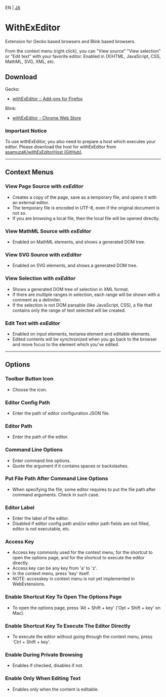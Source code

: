 EN | [JA](./README.ja.md)

# WithExEditor

Extension for Gecko based browsers and Blink based browsers.

From the context menu (right click), you can "View source" "View selection" or "Edit text" with your favorite editor.
Enabled in (X)HTML, JavaScript, CSS, MathML, SVG, XML, etc.

## Download

Gecko:
* [withExEditor :: Add-ons for Firefox](https://addons.mozilla.org/addon/withexeditor/ "withExEditor :: Add-ons for Firefox")

Blink:
* [withExEditor - Chrome Web Store](https://chrome.google.com/webstore/detail/withexeditor/koghhpkkcndhhclklnnnhcpkkplfkgoi "withExEditor - Chrome Web Store")

### Important Notice

To use withExEditor, you also need to prepare a host which executes your editor.
Please download the host for withExEditor from [asamuzaK/withExEditorHost (GitHub)](https://github.com/asamuzaK/withExEditorHost "asamuzaK/withExEditorHost: Native messaging host for withExEditor").

***

## Context Menus

### View Page Source with *exEditor*

* Creates a copy of the page, save as a temporary file, and opens it with an external editor.
* The temporary file is encoded in UTF-8, even if the original document is not so.
* If you are browsing a local file, then the local file will be opened directly.

### View MathML Source with *exEditor*

* Enabled on MathML elements, and shows a generated DOM tree.

### View SVG Source with *exEditor*

* Enabled on SVG elements, and shows a generated DOM tree.

### View Selection with *exEditor*

* Shows a generated DOM tree of selection in XML format.
* If there are multiple ranges in selection, each range will be shown with a comment as a delimiter.
* If the selection is not DOM parsable (like JavaScript, CSS), a file that contains only the range of text selected will be created.

### Edit Text with *exEditor*

* Enabled on input elements, textarea element and editable elements.
* Edited contents will be synchronized when you go back to the browser and move focus to the element which you've edited.

***

## Options

### Toolbar Button Icon

* Choose the icon.

### Editor Config Path

* Enter the path of editor configuration JSON file.

### Editor Path

* Enter the path of the editor.

### Command Line Options

* Enter command line options.
* Quote the argument if it contains spaces or backslashes.

### Put File Path After Command Line Options

* When specifying the file, some editor requires to put the file path after command arguments. Check in such case.

### Editor Label

* Enter the label of the editor.
* Disabled if editor config path and/or editor path fields are not filled, editor is not executable, etc.

### Access Key

* Access key commonly used for the context menu, for the shortcut to open the options page, and for the shortcut to execute the editor directly.
* Access key can be any key from 'a' to 'z'.
* In the context menu, press 'key' itself.
* NOTE: accesskey in context menu is not yet implemented in WebExtensions.

### Enable Shortcut Key To Open The Options Page

* To open the options page, press 'Alt + Shift + key' ('Opt + Shift + key' on Mac).

### Enable Shortcut Key To Execute The Editor Directly

* To execute the editor without going through the context menu, press 'Ctrl + Shift + key'.

### Enable During Private Browsing

* Enables if checked, disables if not.

### Enable Only When Editing Text

* Enables only when the content is editable.

